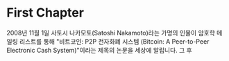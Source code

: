 # First Chapter

2008년 11월 1일 사토시 나카모토\(Satoshi Nakamoto\)라는 가명의 인물이 암호학 메일링 리스트를 통해 "비트코인: P2P 전자화폐 시스템 \(Bitcoin: A Peer-to-Peer Electronic Cash System\)"이라는 제목의 논문을 세상에 알립니다. 그 후 

